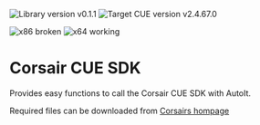 ![Library version v0.1.1](https://img.shields.io/badge/Library%20version-0.1.1-yellow.svg?style=flat-square)
![Target CUE version v2.4.67.0](https://img.shields.io/badge/Target%20CUE%20version-2.4.67.0-green.svg?style=flat-square)

![x86 broken](https://img.shields.io/badge/x86-broken-red.svg?style=flat-square) ![x64 working](https://img.shields.io/badge/x64-working-green.svg?style=flat-square)

# Corsair CUE SDK
Provides easy functions to call the Corsair CUE SDK with AutoIt.

Required files can be downloaded from 
[Corsairs hompage](//www.corsair.com/en-eu/downloads)
